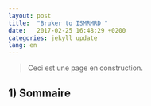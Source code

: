 ```yaml
---
layout: post
title:  "Bruker to ISMRMRD "
date:   2017-02-25 16:48:29 +0200
categories: jekyll update
lang: en
---
```

> Ceci est une page en construction.

## 1) Sommaire
